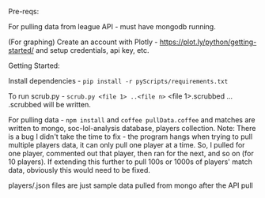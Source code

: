 Pre-reqs: 

For pulling data from league API - must have mongodb running.

(For graphing) Create an account with Plotly - https://plot.ly/python/getting-started/ and setup credentials,
api key, etc.

Getting Started:

Install dependencies - `pip install -r pyScripts/requirements.txt`

To run scrub.py - `scrub.py <file 1> ..<file n>`
<file 1>.scrubbed ... <file n>.scrubbed will be written.

For pulling data - `npm install` and `coffee pullData.coffee` and matches are written to mongo,
soc-lol-analysis database, players collection. Note: There is a bug I didn't take the time to fix - 
the program hangs when trying to pull multiple players data, it can only pull one player at a time.  So,
I pulled for one player, commented out that player, then ran for the next, and so on (for 10 players). If
extending this further to pull 100s or 1000s of players' match data, obviously this would need to be fixed.

players/<name>.json files are just sample data pulled from mongo after the API pull
